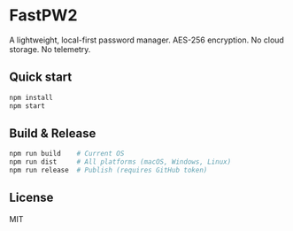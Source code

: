 # FastPW2

A lightweight, local-first password manager. AES-256 encryption. No cloud storage. No telemetry.

## Quick start
```bash
npm install
npm start
```

## Build & Release
```bash
npm run build    # Current OS
npm run dist     # All platforms (macOS, Windows, Linux)
npm run release  # Publish (requires GitHub token)
```

## License
MIT
